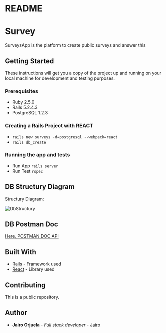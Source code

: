 # README

# Survey

SurveysApp is the platform to create public surveys and answer this

## Getting Started

These instructions will get you a copy of the project up and running on your local machine for development and testing purposes.

### Prerequisites

  - Ruby 2.5.0
  - Rails 5.2.4.3
  - PostgreSQL 1.2.3

### Creating a Rails Project with REACT
  - `rails new surveys -d=postgresql --webpack=react`
  - `rails db_create`

### Running the app and tests

  - Run App `rails server`
  - Run Test `rspec`

## DB Structury Diagram

  Structury Diagram:

  ![DbStructury](https://i.postimg.cc/prZPrRnm/Question.png)

## DB Postman Doc

  [Here, POSTMAN DOC API](https://documenter.getpostman.com/view/8399426/TVK5eN9n)


## Built With

* [Rails](https://github.com/rails/rails) - Framework used
* [React](https://github.com/facebook/react) - Library used

## Contributing

This is a public repository.

## Author

* **Jairo Orjuela**    - *Full stack developer* - [Jairo](https://github.com/jairorjuela)
